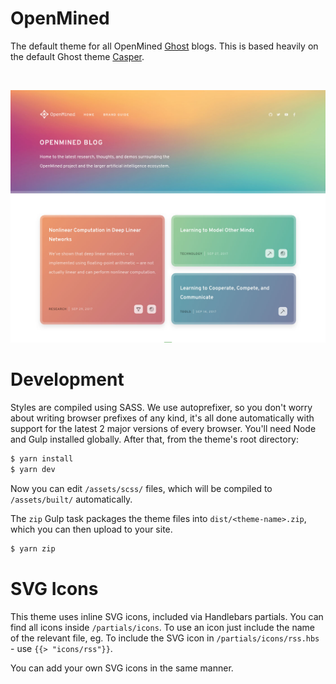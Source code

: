 # OpenMined

The default theme for all OpenMined [Ghost](http://github.com/tryghost/ghost/) blogs. This is based heavily on the default Ghost theme [Casper](https://github.com/TryGhost/Casper).

&nbsp;

![screenshot-desktop](assets/screenshot-desktop.jpg)


# Development

Styles are compiled using SASS. We use autoprefixer, so you don't worry about writing browser prefixes of any kind, it's all done automatically with support for the latest 2 major versions of every browser. You'll need Node and Gulp installed globally. After that, from the theme's root directory:

```bash
$ yarn install
$ yarn dev
```

Now you can edit `/assets/scss/` files, which will be compiled to `/assets/built/` automatically.

The `zip` Gulp task packages the theme files into `dist/<theme-name>.zip`, which you can then upload to your site.

```bash
$ yarn zip
```


# SVG Icons

This theme uses inline SVG icons, included via Handlebars partials. You can find all icons inside `/partials/icons`. To use an icon just include the name of the relevant file, eg. To include the SVG icon in `/partials/icons/rss.hbs` - use `{{> "icons/rss"}}`.

You can add your own SVG icons in the same manner.
